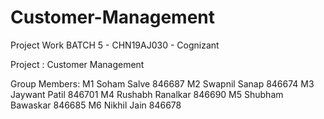 # Customer-Management
Project Work 
BATCH 5 - CHN19AJ030 - Cognizant

Project : Customer Management

Group Members:
M1 Soham Salve 846687
M2 Swapnil Sanap 846674
M3 Jaywant Patil 846701
M4 Rushabh Ranalkar 846690
M5 Shubham Bawaskar 846685
M6 Nikhil Jain  846678
